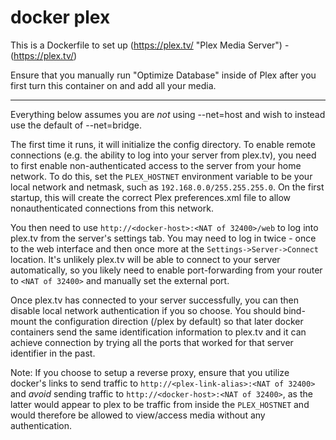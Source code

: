 # docker plex

This is a Dockerfile to set up (https://plex.tv/ "Plex Media Server") - (https://plex.tv/)

Ensure that you manually run "Optimize Database" inside of Plex after you first
turn this container on and add all your media. 

---

Everything below assumes you are *not* using --net=host and wish to instead use the 
default of --net=bridge. 

The first time it runs, it will initialize the config directory. To enable remote 
connections (e.g. the ability to log into your server from plex.tv), you need to 
first enable non-authenticated access to the server from your home network. 
To do this, set the `PLEX_HOSTNET` environment variable to be your local network
and netmask, such as `192.168.0.0/255.255.255.0`. On the first startup, this 
will create the correct Plex preferences.xml file to allow nonauthenticated 
connections from this network. 

You then need to use `http://<docker-host>:<NAT of 32400>/web` to log into plex.tv
from the server's settings tab. You may need to log in twice - once to the web 
interface and then once more at the `Settings->Server->Connect` location. It's 
unlikely plex.tv will be able to connect to your server automatically, so you
likely need to enable port-forwarding from your router to `<NAT of 32400>` and 
manually set the external port. 

Once plex.tv has connected to your server successfully, you can then disable 
local network authentication if you so choose. You should bind-mount the 
configuration direction (/plex by default) so that later docker containers 
send the same identification information to plex.tv and it can achieve 
connection by trying all the ports that worked for that server identifier in
the past. 

Note: If you choose to setup a reverse proxy, ensure that you utilize docker's
links to send traffic to `http://<plex-link-alias>:<NAT of 32400>` and *avoid* 
sending traffic to `http://<docker-host>:<NAT of 32400>`, as the latter would
appear to plex to be traffic from inside the `PLEX_HOSTNET` and would therefore
be allowed to view/access media without any authentication. 
